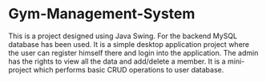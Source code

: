 # Gym-Management-System

This is a project designed using Java Swing. For the backend MySQL database has been used.
It is a simple desktop application project where the user can register himself there and login into the application.
The admin has the rights to view all the data and add/delete a member.
It is a mini-project which performs basic CRUD operations to user database.
